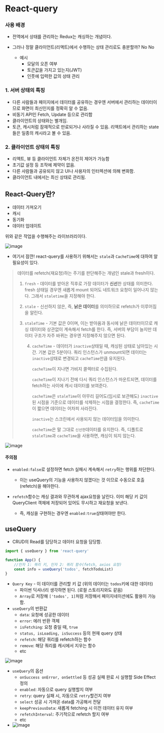 # React-query

### 사용 배경

- 전역에서 상태를 관리하는 Redux는 캐싱하는 개념이다.

- 그러나 정말 클라이언트(리액트)에서 수행하는 상태 관리로도 충분할까? No No

  - 예시
    - 모달의 오픈 여부
    - 토큰값을 가지고 있는지(JWT)
    - 인풋에 입력한 값의 상태 관리

  

### 1. 서버 상태의 특징

- 다른 사람들과 페이지에서 데이터를 공유하는 경우엔 서버에서 관리하는 데이터이므로 화면이 최신인지를 정확히 알 수 없음.
- 비동기 API인 Fetch, Update 등으로 관리함
- 클라이언트의 상태와는 별개임.
- 토큰, 캐시처럼 잠재적으로 만료되거나 사라질 수 있음. 리액트에서 관리하는 state들은 일종의 캐시라고 볼 수 있음.



### 2. 클라이언트 상태의 특징

- 리액트, 뷰 등 클라이언트 자체가 온전히 제어가 가능함
- 초기값 설정 등 조작에 제약이 없음.
- 다른 사람들과 공유되지 않고 UI나 사용자의 인터렉션에 의해 변화함.
- 클라이언트 내에서는 최신 상태로 관리됨.





## React-Query란?

- 데이터 가져오기
- 캐시
- 동기화
- 데이터 업데이트

위와 같은 작업을 수행해주는 라이브러리이다.



![image](https://user-images.githubusercontent.com/90893428/189592093-df065c63-29ba-41fa-b564-d09d514132f2.png)

- 여기서 잠깐! react-query를 사용하기 위해서는 `stale`과 `CacheTime`에 대하여 알 필요성이 있다.

> 데이터를 refetch(재요청)하는 주기를 판단해주는 개념인 stale과 fresh이다.
>
> 1. `fresh` - 데이터를 받아온 직후로 가장 데이터가 **신선**한 상태를 의미한다. fresh 상태일 경우엔 새롭게 mount 되어도 네트워크 요청이 일어나지 않는다. 그래서 `staletime`을 지정해야 한다.
>
> 2. `stale` - 신선하지 않은, 즉, **낡은 데이터**를 의미하므로 refetch가 이루어짐을 알린다.
>
> 3. `staleTime` - 기본 값은 0이며, 이는 받아옴과 동시에 낡은 데이터이므로 캐싱 데이터와 상관없이 계속해서 fetch를 한다. 즉, 서버의 부담이 늘지만 데이터 구조가 자주 바뀌는 경우엔 지정해주지 않으면 된다.
>
>    4. `cacheTime` - 데이터가 `inactive`상태일 때, 캐싱된 상태로 남아있는 시간. 기본 값은 5분이다. 쿼리 인스턴스가 unmount되면 데이터는 `inactive`상태로 변경되고 `cacheTime`만큼 유지된다.
>
>       `cacheTime`이 지나면 가비지 콜렉터로 수집된다.
>
>       `cacheTime`이 지나기 전에 다시 쿼리 인스턴스가 마운트되면, 데이터를 fetch하는 사이에 캐시 데이터를 보여준다.
>
>       `cacheTime`은 `staleTime`이 아무리 길어도(임시로 보관해도) `inactive`된 시점을 기준으로 데이터를 삭제하는 시점을 결정한다. 즉, `cacheTime`이 짧으면 데이터는 어차피 사라진다.
>
>       `inactive`는 스크린에서 사용되지 않는 데이터임을 의미한다.
>
>       `cacheTime`은 말 그대로 `신선한`데이터를 유지한다. 즉, 디폴트로 `staleTime`과 `cacheTime`을 사용하면, 캐싱이 되지 않는다.
>
>       

![image](https://user-images.githubusercontent.com/90893428/189597377-4717d84d-2f5a-4263-8d60-c0caf39b89d0.png)



#### 주의점

- `enabled:false`로 설정하면 fetch 실패시 계속해서 `retry`하는 행위를 차단한다.
  - 이는 useQuery의 기능을 사용하지 않겠다는 것 이므로 수동으로 호출(refetch)을 해야한다.

- `refetch`함수는 캐싱 결과와 무관하게 ajax요청을 날린다. 이미 해당 키 값이 QueryClient 객체에 저장되어 있어도 무시하고 재요청을 보낸다.
  - 즉, 캐싱을 구현하는 경우엔 `enabled:true`상태여야만 한다.



## useQuery

- CRUD의 Read를 담당하고 데이터 요청을 담당함.

```js
import { useQuery } from 'react-query'

function App() {
    //인자 1: 쿼리 키, 인자 2: 쿼리 함수(fetch, axios 요청)
    const info = useQuery('todos', fetchTodoList)
}
```

- `Query Key` - 이 데이터를 관리할 키 값 (위의 데이터는 `todos`키에 대한 데이터)
  - 파이썬 딕셔너리 생각하면 된다. (로컬 스토리지와도 같음)
  - `Array`로 저장해 `['todos', 1]`처럼 저장해서 페이지네이션에도 활용이 가능함.
- `useQuery`의 반환값
  - `data`: 요청에 성공한 데이터
  - `error`: 에러 반환 객체
  - `isFetching`: 요청 중일 때, `true`
  - `status, isLoading, isSuccess` 등의 현재 query 상태
  - `refetch`: 해당 쿼리를 refetch하는 함수
  - `remove`: 해당 쿼리를 캐시에서 지우는 함수
  - etc

![image](https://user-images.githubusercontent.com/90893428/189600652-c6de8931-3554-4368-8853-c2ed0dcba112.png)

- `useQuery`의 옵션
  - `onSuccess onError, onSettled` 등 성공 실패 완료 시 실행할 Side Effect 정의
  - `enabled`: 자동으로 query 실행할지 여부
  - `retry`: query 실패 시, 자동으로 `retry`할건지 여부
  - `select` 성공 시 가져온 data를 가공해서 전달
  - `keepPreviousData`: 새롭게 fetching 시 이전 데이터 유지 여부
  - `refetchInterval`: 주기적으로 refetch 할지 여부
  - etc
- ![image](https://user-images.githubusercontent.com/90893428/189602088-b26fa30c-980d-4fc7-893d-e30ce46b30a4.png)
